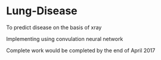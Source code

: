 # Lung-Disease
To predict disease on the basis of xray

Implementing using convulation neural network

Complete work would be completed by the end of April 2017
